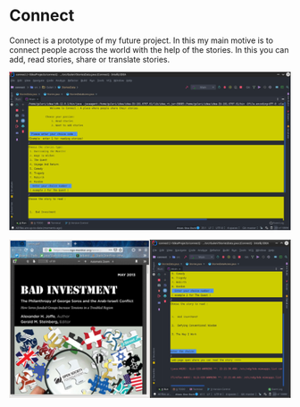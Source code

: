 # Connect

Connect is a prototype of my future project. In this my main motive is to 
connect people across the world with the help of the stories.
In this you can add, read stories, share or translate stories.


![](Screenshot_20190714_221028.png)


![](Screenshot_20190715_222221.png)

